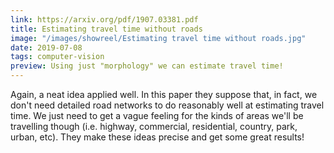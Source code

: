 ```yaml
---
link: https://arxiv.org/pdf/1907.03381.pdf
title: Estimating travel time without roads
image: "/images/showreel/Estimating travel time without roads.jpg"
date: 2019-07-08
tags: computer-vision
preview: Using just "morphology" we can estimate travel time!
---
```


Again, a neat idea applied well. In this paper they suppose that, in fact, we
don't need detailed road networks to do reasonably well at estimating travel
time. We just need to get a vague feeling for the kinds of areas we'll be
travelling though (i.e. highway, commercial, residential, country, park,
urban, etc). They make these ideas precise and get some great results!


